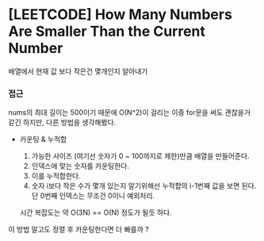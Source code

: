 # [LEETCODE] How Many Numbers Are Smaller Than the Current Number

배열에서 현재 값 보다 작은건 몇개인지 알아내기

### 접근

nums의 최대 길이는 500이기 때문에 O(N^2)이 걸리는 이중 for문을 써도 괜찮을거 같긴 하지만, 다른 방법을 생각해봤다.

- 카운팅 & 누적합

  1. 가능한 사이즈 (여기선 숫자가 0 ~ 100까지로 제한)만큼 배열을 만들어준다.
  2. 인덱스에 맞는 숫자를 카운팅한다.
  3. 이를 누적합한다.
  4. 숫자 i보다 작은 수가 몇개 있는지 알기위해선 누적합의 i-1번째 값을 보면 된다. 단 0번째 인덱스는 무조건 0이니 예외처리.

  시간 복잡도는 약 O(3N) == O(N) 정도가 될듯 하다.

이 방법 말고도 정렬 후 카운팅한다면 더 빠를까 ?
